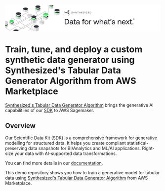 ![Synthesized Banner](./synthesized_banner.png)

# Train, tune, and deploy a custom synthetic data generator using Synthesized's Tabular Data Generator Algorithm from AWS Marketplace

[Synthesized's Tabular Data Generator Algorithm](https://aws.amazon.com/marketplace/pp/prodview-da77no6ehd3pe) brings the generative AI capabilitiies of our 
[SDK](https://docs.synthesized.io/sdk/latest/) to AWS Sagemaker.

## Overview

Our Scientific Data Kit (SDK) is a comprehensive framework for generative modelling for structured 
data. It helps you create compliant statistical-preserving data snapshots for BI/Analytics and 
ML/AI applications. Right-size your data with AI-supported data transformations.

You can find more details in our [documentation](https://docs.synthesized.io/sdk/latest/).

This demo repository shows you how to train a generative model for tabular data using 
[Synthesized's Tabular Data Generator Algorithm](https://aws.amazon.com/marketplace/pp/prodview-da77no6ehd3pe) from AWS Marketplace.
